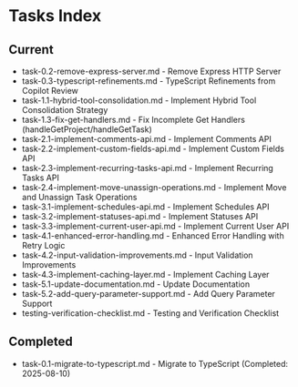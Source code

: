 # Tasks Index

## Current
- task-0.2-remove-express-server.md - Remove Express HTTP Server
- task-0.3-typescript-refinements.md - TypeScript Refinements from Copilot Review
- task-1.1-hybrid-tool-consolidation.md - Implement Hybrid Tool Consolidation Strategy
- task-1.3-fix-get-handlers.md - Fix Incomplete Get Handlers (handleGetProject/handleGetTask)
- task-2.1-implement-comments-api.md - Implement Comments API
- task-2.2-implement-custom-fields-api.md - Implement Custom Fields API
- task-2.3-implement-recurring-tasks-api.md - Implement Recurring Tasks API
- task-2.4-implement-move-unassign-operations.md - Implement Move and Unassign Task Operations
- task-3.1-implement-schedules-api.md - Implement Schedules API
- task-3.2-implement-statuses-api.md - Implement Statuses API
- task-3.3-implement-current-user-api.md - Implement Current User API
- task-4.1-enhanced-error-handling.md - Enhanced Error Handling with Retry Logic
- task-4.2-input-validation-improvements.md - Input Validation Improvements
- task-4.3-implement-caching-layer.md - Implement Caching Layer
- task-5.1-update-documentation.md - Update Documentation
- task-5.2-add-query-parameter-support.md - Add Query Parameter Support
- testing-verification-checklist.md - Testing and Verification Checklist

## Completed
- task-0.1-migrate-to-typescript.md - Migrate to TypeScript (Completed: 2025-08-10)